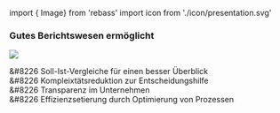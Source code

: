<!-- @format -->

import { Image} from 'rebass'
import icon from './icon/presentation.svg'

### Gutes Berichtswesen ermöglicht

<Image  py={[1,15,30]} width={160} src={icon} />

&#8226 Soll-Ist-Vergleiche für einen besser Überblick  
&#8226 Kompleixtätsreduktion zur Entscheidungshilfe  
&#8226 Transparenz im Unternehmen  
&#8226 Effizienzsetierung durch Optimierung von Prozessen
